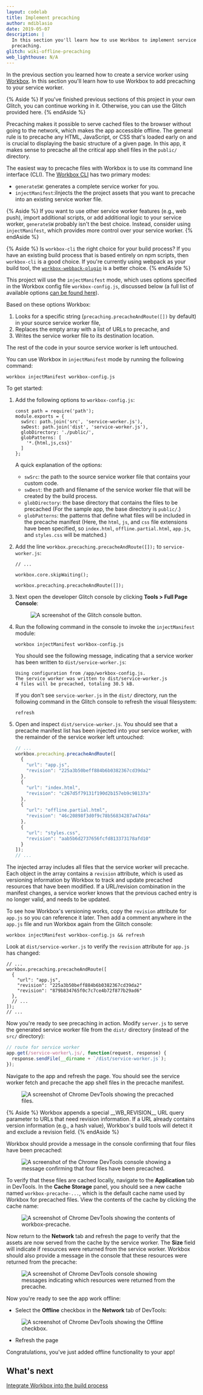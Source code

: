 ```yaml
---
layout: codelab
title: Implement precaching
author: mdiblasio
date: 2019-05-07
description: |
  In this section you'll learn how to use Workbox to implement service worker
  precaching.
glitch: wiki-offline-precaching
web_lighthouse: N/A
---
```


In the previous section you learned how to create a service worker using
[Workbox](https://developers.google.com/web/tools/workbox/). In this section
you'll learn how to use Workbox to add precaching to your service worker.

{% Aside %}
If you've finished previous sections of this project in your own Glitch, you
can continue working in it. Otherwise, you can use the Glitch provided here.
{% endAside %}

Precaching makes it possible to serve cached files to the browser without going
to the network, which makes the app accessible offline. The general rule is to
precache any HTML, JavaScript, or CSS that's loaded early on and is crucial to
displaying the basic structure of a given page. In this app, it makes sense to
precache all the critical app shell files in the `public/` directory.

The easiest way to precache files with Workbox is to use its command line
interface (CLI). The
[Workbox CLI](https://developers.google.com/web/tools/workbox/modules/workbox-cli)
has two primary modes:
+  `generateSW`: generates a complete service worker for you.
+  `injectManifest`:iInjects the the project assets that you want to precache
   into an existing service worker file.

{% Aside %}
If you want to use other service worker features (e.g., web push), import
additional scripts, or add additional logic to your service worker, `generateSW`
probably isn't the best choice. Instead, consider using `injectManifest`,
which provides more control over your service worker.
{% endAside %}

{% Aside %}
Is `workbox-cli` the right choice for your build process? If you have an
existing build process that is based entirely on npm scripts, then
`workbox-cli` is a good choice. If you're currently using webpack as your build
tool, the
[`workbox-webback-plugin`](https://developers.google.com/web/tools/workbox/modules/workbox-webpack-plugin)
is a better choice.
{% endAside %}

This project will use the `injectManifest` mode, which uses options specified
in the Workbox config file `workbox-config.js`, discussed below (a full list
  of available options [can be found here](https://developers.google.com/web/tools/workbox/modules/workbox-cli#options_used_by_injectmanifest)). 

Based on these options Workbox:
1. Looks for a specific string (`precaching.precacheAndRoute([])` by default)
   in your source service worker file,
1. Replaces the empty array with a list of URLs to precache, and
1. Writes the service worker file to its destination location.

The rest of the code in your source service worker is left untouched.

You can use Workbox in `injectManifest` mode by running the following command:

```
workbox injectManifest workbox-config.js
```

To get started:

1. Add the following options to `workbox-config.js`:

    ```js/2-7
    const path = require('path');
    module.exports = {
      swSrc: path.join('src', 'service-worker.js'),
      swDest: path.join('dist', 'service-worker.js'),
      globDirectory: './public/',
      globPatterns: [
        '*.{html,js,css}'
      ]
    };
    ```

    A quick explanation of the options:

    +  `swSrc`: the path to the source service worker file that contains your
       custom code.
    +  `swDest`: the path and filename of the service worker file that will be
       created by the build process.
    +  `globDirectory`: the base directory that contains the files to be precached
       (For the sample app, the base directory is `public/`.)  
    +  `globPatterns`: the patterns that define what files will be included in the
       precache manifest (Here, the `html`, `js`, and `css` file extensions have
       been specified, so `index.html`, `offline.partial.html`, `app.js`, and
       `styles.css` will be matched.)

1. Add the line `workbox.precaching.precacheAndRoute([]);` to
   `service-worker.js`:

    ```js/4
    // ...

    workbox.core.skipWaiting();

    workbox.precaching.precacheAndRoute([]);
    ```

1. Next open the developer Glitch console by clicking __Tools > Full Page Console__:

    <figure class="w-figure w-figure--center">
      <img class="w-screenshot" src="./glitch-console-btn.png"
      style="max-width: 356px;" alt="A screenshot of the Glitch console button.">
    </figure>

1. Run the following command in the console to invoke the `injectManifest`
   module:

    ```
    workbox injectManifest workbox-config.js
    ```

    You should see the following message, indicating that a service worker has
    been written to `dist/service-worker.js`:

    ```
    Using configuration from /app/workbox-config.js.
    The service worker was written to dist/service-worker.js
    4 files will be precached, totaling 30.5 kB.
    ```

    If you don't see `service-worker.js` in the `dist/` directory, run the
    following command in the Glitch console to refresh the visual filesystem:

    ```
    refresh
    ```

1. Open and inspect `dist/service-worker.js`. You should see that a precache
   manifest list has been injected into your service worker, with the remainder
   of the service worker left untouched:

    ```js
    // ...
    workbox.precaching.precacheAndRoute([
      {
        "url": "app.js",
        "revision": "225a3b50beff884b6b0382367cd39da2"
      },
      {
        "url": "index.html",
        "revision": "c267d5f79131f190d2b157eb9c98137a"
      },
      {
        "url": "offline.partial.html",
        "revision": "46c20898f3d0f9c78b56834287a47d4a"
      },
      {
        "url": "styles.css",
        "revision": "aab5b6d2737656fcfd813373178afd10"
      }
    ]);
    // ...
    ```

The injected array includes all files that the service worker will precache.
Each object in the array contains a `revision` attribute, which is used as
versioning information by Workbox to track and update precached resources that
have been modified. If a URL/revision combination in the manifest changes, a
service worker knows that the previous cached entry is no longer valid, and
needs to be updated.

To see how Workbox's versioning works, copy the `revision` attribute for
`app.js` so you can reference it later. Then add a comment anywhere in the
`app.js` file and run Workbox again from the Glitch console:

```
workbox injectManifest workbox-config.js && refresh
```

Look at `dist/service-worker.js` to verify the `revision` attribute for
`app.js` has changed:

```js/5/4
// ...
workbox.precaching.precacheAndRoute([
  {
    "url": "app.js",
    "revision": "225a3b50beff884b6b0382367cd39da2"
    "revision": "879b834765f0c7c7ce4b72f877b29ad6"
  },
  // ...
]);
// ...
```

Now you're ready to see precaching in action. Modify `server.js` to serve the
generated service worker file from the `dist/` directory (instead of the
`src/` directory):

```js
// route for service worker
app.get(/service-worker\.js/, function(request, response) {
  response.sendFile(__dirname + `/dist/service-worker.js`);
});
```

Navigate to the app and refresh the page. You should see the service worker
fetch and precache the app shell files in the precache manifest.

<figure class="w-figure w-figure--center">
  <img class="w-screenshot" src="./precached-files.png" alt="A screenshot of
  Chrome DevTools showing the precached files.">
</figure>

{% Aside %}
Workbox appends a special \_\_WB_REVISION__ URL query parameter to URLs that
need revision information. If a URL already contains version information (e.g.,
a hash value), Workbox's build tools will detect it and exclude a revision
field.
{% endAside %}

Workbox should provide a message in the console confirming that four files have
been precached:

<figure class="w-figure w-figure--center">
  <img class="w-screenshot" src="./precache-confirmation.png" alt="A screenshot
  of the Chrome DevTools console showing a message confirming that four files
  have been precached.">
</figure>

To verify that these files are cached locally, navigate to the __Application__
tab in DevTools. In the __Cache Storage__ panel, you should see a new cache
named `workbox-precache-...`, which is the default cache name used by Workbox
for precached files. View the contents of the cache by clicking the cache name:

<figure class="w-figure w-figure--center">
  <img class="w-screenshot" src="./cache-contents.png" alt="A screenshot of
  Chrome DevTools showing the contents of workbox-precache.">
</figure>

Now return to the __Network__ tab and refresh the page to verify that the
assets are now served from the cache by the service worker. The __Size__ field
will indicate if resources were returned from the service worker. Workbox
should also provide a message in the console that these resources were returned
from the precache:

<figure class="w-figure w-figure--center">
  <img class="w-screenshot" src="./resources-returned-precache.png" alt="A
  screenshot of Chrome DevTools console showing messages indicating which
  resources were returned from the precache.">
</figure>

Now you're ready to see the app work offline:

+  Select the __Offline__ checkbox in the __Network__ tab of DevTools:

<figure class="w-figure w-figure--center">
  <img class="w-screenshot" src="./offline-checkbox.png" alt="A screenshot of
  Chrome DevTools showing the Offline checkbox.">
</figure>

+  Refresh the page

Congratulations, you've just added offline functionality to your app!

## What's next
[Integrate Workbox into the build process](../codelab-reliability-integrate-workbox/)
